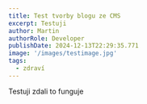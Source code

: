 ```yaml
---
title: Test tvorby blogu ze CMS
excerpt: Testuji
author: Martin
authorRole: Developer
publishDate: 2024-12-13T22:29:35.771
image: '/images/testimage.jpg'
tags:
  - zdraví
---
```

Testuji zdali to funguje
